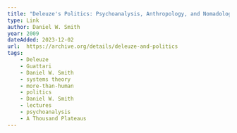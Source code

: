 ```yaml
---
title: "Deleuze's Politics: Psychoanalysis, Anthropology, and Nomadology in Anti-Oedipus & A Thousand Plateaus"
type: Link
author: Daniel W. Smith
year: 2009 
dateAdded: 2023-12-02
url:  https://archive.org/details/deleuze-and-politics
tags:
    - Deleuze
    - Guattari 
    - Daniel W. Smith
    - systems theory
    - more-than-human
    - politics
    - Daniel W. Smith
    - lectures
    - psychoanalysis
    - A Thousand Plateaus
---
```

